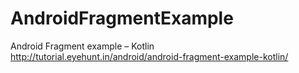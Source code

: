 # AndroidFragmentExample
Android Fragment example – Kotlin
http://tutorial.eyehunt.in/android/android-fragment-example-kotlin/
